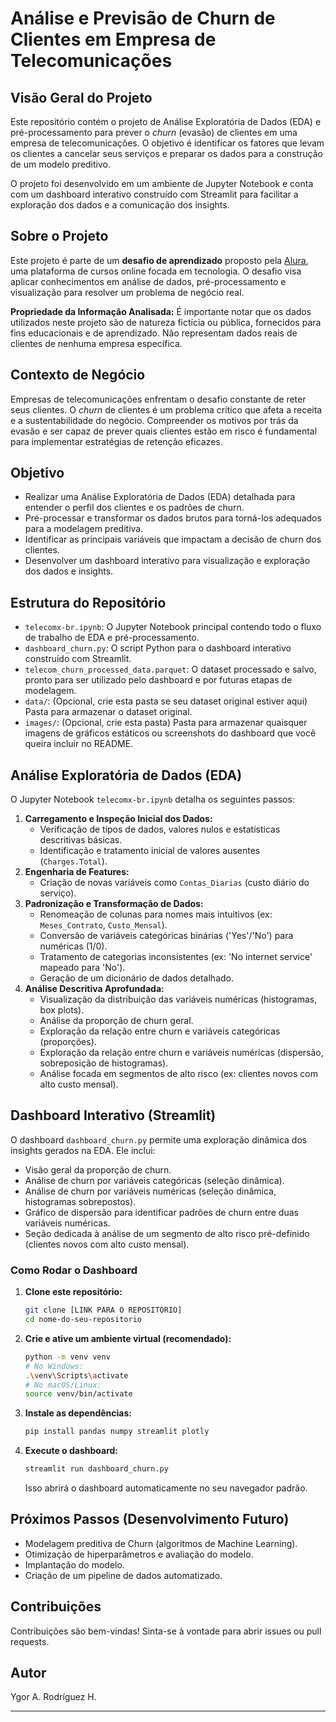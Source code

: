 # Análise e Previsão de Churn de Clientes em Empresa de Telecomunicações

## Visão Geral do Projeto

Este repositório contém o projeto de Análise Exploratória de Dados (EDA) e pré-processamento para prever o *churn* (evasão) de clientes em uma empresa de telecomunicações. O objetivo é identificar os fatores que levam os clientes a cancelar seus serviços e preparar os dados para a construção de um modelo preditivo.

O projeto foi desenvolvido em um ambiente de Jupyter Notebook e conta com um dashboard interativo construído com Streamlit para facilitar a exploração dos dados e a comunicação dos insights.

## Sobre o Projeto

Este projeto é parte de um **desafio de aprendizado** proposto pela [Alura](https://cursos.alura.com.br/), uma plataforma de cursos online focada em tecnologia. O desafio visa aplicar conhecimentos em análise de dados, pré-processamento e visualização para resolver um problema de negócio real.

**Propriedade da Informação Analisada:** É importante notar que os dados utilizados neste projeto são de natureza fictícia ou pública, fornecidos para fins educacionais e de aprendizado. Não representam dados reais de clientes de nenhuma empresa específica.

## Contexto de Negócio

Empresas de telecomunicações enfrentam o desafio constante de reter seus clientes. O *churn* de clientes é um problema crítico que afeta a receita e a sustentabilidade do negócio. Compreender os motivos por trás da evasão e ser capaz de prever quais clientes estão em risco é fundamental para implementar estratégias de retenção eficazes.

## Objetivo

* Realizar uma Análise Exploratória de Dados (EDA) detalhada para entender o perfil dos clientes e os padrões de churn.
* Pré-processar e transformar os dados brutos para torná-los adequados para a modelagem preditiva.
* Identificar as principais variáveis que impactam a decisão de churn dos clientes.
* Desenvolver um dashboard interativo para visualização e exploração dos dados e insights.

## Estrutura do Repositório

* `telecomx-br.ipynb`: O Jupyter Notebook principal contendo todo o fluxo de trabalho de EDA e pré-processamento.
* `dashboard_churn.py`: O script Python para o dashboard interativo construído com Streamlit.
* `telecom_churn_processed_data.parquet`: O dataset processado e salvo, pronto para ser utilizado pelo dashboard e por futuras etapas de modelagem.
* `data/`: (Opcional, crie esta pasta se seu dataset original estiver aqui) Pasta para armazenar o dataset original.
* `images/`: (Opcional, crie esta pasta) Pasta para armazenar quaisquer imagens de gráficos estáticos ou screenshots do dashboard que você queira incluir no README.

## Análise Exploratória de Dados (EDA)

O Jupyter Notebook `telecomx-br.ipynb` detalha os seguintes passos:

1.  **Carregamento e Inspeção Inicial dos Dados:**
    * Verificação de tipos de dados, valores nulos e estatísticas descritivas básicas.
    * Identificação e tratamento inicial de valores ausentes (`Charges.Total`).
2.  **Engenharia de Features:**
    * Criação de novas variáveis como `Contas_Diarias` (custo diário do serviço).
3.  **Padronização e Transformação de Dados:**
    * Renomeação de colunas para nomes mais intuitivos (ex: `Meses_Contrato`, `Custo_Mensal`).
    * Conversão de variáveis categóricas binárias ('Yes'/'No') para numéricas (1/0).
    * Tratamento de categorias inconsistentes (ex: 'No internet service' mapeado para 'No').
    * Geração de um dicionário de dados detalhado.
4.  **Análise Descritiva Aprofundada:**
    * Visualização da distribuição das variáveis numéricas (histogramas, box plots).
    * Análise da proporção de churn geral.
    * Exploração da relação entre churn e variáveis categóricas (proporções).
    * Exploração da relação entre churn e variáveis numéricas (dispersão, sobreposição de histogramas).
    * Análise focada em segmentos de alto risco (ex: clientes novos com alto custo mensal).

## Dashboard Interativo (Streamlit)

O dashboard `dashboard_churn.py` permite uma exploração dinâmica dos insights gerados na EDA. Ele inclui:

* Visão geral da proporção de churn.
* Análise de churn por variáveis categóricas (seleção dinâmica).
* Análise de churn por variáveis numéricas (seleção dinâmica, histogramas sobrepostos).
* Gráfico de dispersão para identificar padrões de churn entre duas variáveis numéricas.
* Seção dedicada à análise de um segmento de alto risco pré-definido (clientes novos com alto custo mensal).

### Como Rodar o Dashboard

1.  **Clone este repositório:**
    ```bash
    git clone [LINK PARA O REPOSITÓRIO]
    cd nome-do-seu-repositorio
    ```
2.  **Crie e ative um ambiente virtual (recomendado):**
    ```bash
    python -m venv venv
    # No Windows:
    .\venv\Scripts\activate
    # No macOS/Linux:
    source venv/bin/activate
    ```
3.  **Instale as dependências:**
    ```bash
    pip install pandas numpy streamlit plotly
    ```
4.  **Execute o dashboard:**
    ```bash
    streamlit run dashboard_churn.py
    ```
    Isso abrirá o dashboard automaticamente no seu navegador padrão.

## Próximos Passos (Desenvolvimento Futuro)

* Modelagem preditiva de Churn (algoritmos de Machine Learning).
* Otimização de hiperparâmetros e avaliação do modelo.
* Implantação do modelo.
* Criação de um pipeline de dados automatizado.

## Contribuições

Contribuições são bem-vindas! Sinta-se à vontade para abrir issues ou pull requests.

## Autor

Ygor A. Rodríguez H.

---